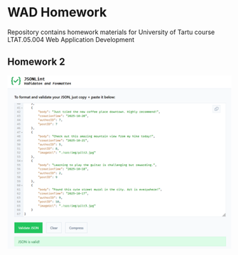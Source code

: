 # WAD Homework
Repository contains homework materials for University of Tartu course LTAT.05.004 Web Application Development

## Homework 2
![JSON validation screenshot](./readme_res/json_validation.png)